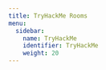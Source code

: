 ```yaml
---
title: TryHackMe Rooms
menu:
  sidebar:
    name: TryHackMe
    identifier: TryHackMe
    weight: 20
---
```


